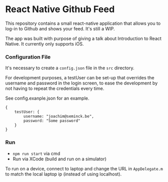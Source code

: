 # React Native Github Feed

This repository contains a small react-native application that allows you to log-in to Github and shows your feed. It's still a WIP.

The app was built with purpose of giving a talk about Introduction to React Native. It currently only supports iOS.

### Configuration File

It's necessary to create a `config.json` file in the `src` directory.

For development purposes, a testUser can be set-up that overrides the username and password in the login screen, to ease the development by not having to repeat the credentials every time.

See config.exanple.json for an example.
```
{
    testUser: {
        username: "joachim@seminck.be",
        password: "Some password"
    }
}
```

### Run

* `npm run start` via cmd
* Run via XCode (build and run on a simulator)

To run on a device, connect to laptop and change the URL in `AppDelegate.m` to match the local laptop ip (instead of using localhost).